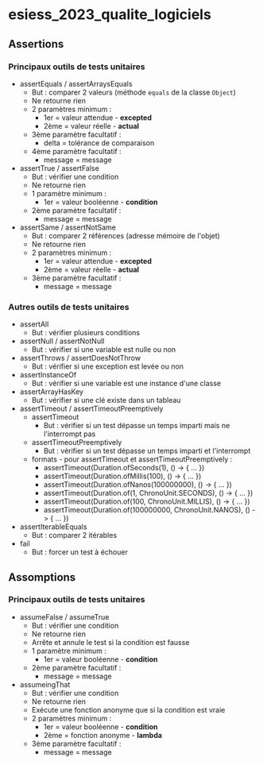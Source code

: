# esiess_2023_qualite_logiciels

## Assertions

### Principaux outils de tests unitaires

- assertEquals / assertArraysEquals
  - But : comparer 2 valeurs (méthode `equals` de la classe `Object`)
  - Ne retourne rien
  - 2 paramètres minimum :
    - 1er = valeur attendue - **excepted**
    - 2ème = valeur réelle - **actual**
  - 3ème paramètre facultatif :
    - delta = tolérance de comparaison
  - 4ème paramètre facultatif :
    - message = message
- assertTrue / assertFalse
  - But : vérifier une condition
  - Ne retourne rien
  - 1 paramètre minimum :
    - 1er = valeur booléenne - **condition**
  - 2ème paramètre facultatif :
    - message = message
- assertSame / assertNotSame
  - But : comparer 2 références (adresse mémoire de l'objet)
  - Ne retourne rien
  - 2 paramètres minimum :
    - 1er = valeur attendue - **excepted**
    - 2ème = valeur réelle - **actual**
  - 3ème paramètre facultatif :
    - message = message

### Autres outils de tests unitaires

- assertAll
  - But : vérifier plusieurs conditions 
- assertNull / assertNotNull
  - But : vérifier si une variable est nulle ou non
- assertThrows / assertDoesNotThrow
  - But : vérifier si une exception est levée ou non
- assertInstanceOf
  - But : vérifier si une variable est une instance d'une classe
- assertArrayHasKey
  - But : vérifier si une clé existe dans un tableau
- assertTimeout / assertTimeoutPreemptively
  - assertTimeout
    - But : vérifier si un test dépasse un temps imparti mais ne l'interrompt pas
  - assertTimeoutPreemptively
    - But : vérifier si un test dépasse un temps imparti et l'interrompt
  - formats - pour assertTimeout et assertTimeoutPreemptively : 
    - assertTimeout(Duration.ofSeconds(1), () -> { ... })
    - assertTimeout(Duration.ofMillis(100), () -> { ... })
    - assertTimeout(Duration.ofNanos(100000000), () -> { ... })
    - assertTimeout(Duration.of(1, ChronoUnit.SECONDS), () -> { ... })
    - assertTimeout(Duration.of(100, ChronoUnit.MILLIS), () -> { ... })
    - assertTimeout(Duration.of(100000000, ChronoUnit.NANOS), () -> { ... })
- assertIterableEquals
  - But : comparer 2 itérables
- fail
  - But : forcer un test à échouer

## Assomptions

### Principaux outils de tests unitaires

- assumeFalse / assumeTrue
  - But : vérifier une condition
  - Ne retourne rien
  - Arrête et annule le test si la condition est fausse
  - 1 paramètre minimum :
    - 1er = valeur booléenne - **condition**
  - 2ème paramètre facultatif :
    - message = message
- assumeingThat
  - But : vérifier une condition
  - Ne retourne rien
  - Exécute une fonction anonyme que si la condition est vraie
  - 2 paramètres minimum :
    - 1er = valeur booléenne - **condition**
    - 2ème = fonction anonyme - **lambda**
  - 3ème paramètre facultatif :
    - message = message